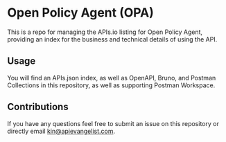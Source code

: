 # Open Policy Agent (OPA)
This is a repo for managing the APIs.io listing for Open Policy Agent, providing an index for the business and technical details of using the API.

## Usage
You will find an APIs.json index, as well as OpenAPI, Bruno, and Postman Collections in this repository, as well as supporting Postman Workspace.

## Contributions
If you have any questions feel free to submit an issue on this repository or directly email kin@apievangelist.com.